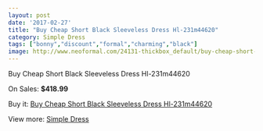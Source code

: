```yaml
---
layout: post
date: '2017-02-27'
title: "Buy Cheap Short Black Sleeveless Dress Hl-231m44620"
category: Simple Dress
tags: ["bonny","discount","formal","charming","black"]
image: http://www.neoformal.com/24131-thickbox_default/buy-cheap-short-black-sleeveless-dress-hl-231m44620.jpg
---
```

Buy Cheap Short Black Sleeveless Dress Hl-231m44620

On Sales: **$418.99**
<a href="https://www.neoformal.com/en/simple-dress/8196-buy-cheap-short-black-sleeveless-dress-hl-231m44620.html"><amp-img layout="responsive" width="600" height="600" src="//www.neoformal.com/24131-thickbox_default/buy-cheap-short-black-sleeveless-dress-hl-231m44620.jpg" alt="Buy Cheap Short Black Sleeveless Dress Hl-231m44620 0" /></a>
<a href="https://www.neoformal.com/en/simple-dress/8196-buy-cheap-short-black-sleeveless-dress-hl-231m44620.html"><amp-img layout="responsive" width="600" height="600" src="//www.neoformal.com/24132-thickbox_default/buy-cheap-short-black-sleeveless-dress-hl-231m44620.jpg" alt="Buy Cheap Short Black Sleeveless Dress Hl-231m44620 1" /></a>

Buy it: [Buy Cheap Short Black Sleeveless Dress Hl-231m44620](https://www.neoformal.com/en/simple-dress/8196-buy-cheap-short-black-sleeveless-dress-hl-231m44620.html "Buy Cheap Short Black Sleeveless Dress Hl-231m44620")

View more: [Simple Dress](https://www.neoformal.com/en/137-simple-dress "Simple Dress")